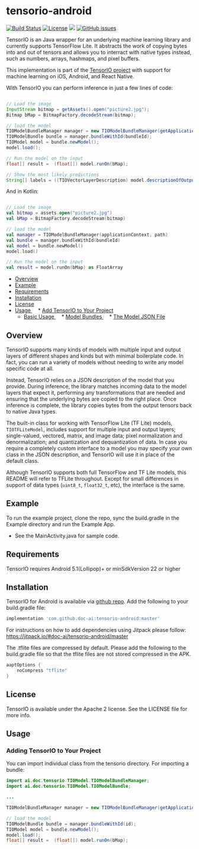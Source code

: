 # tensorio-android
[![Build Status](https://travis-ci.org/doc-ai/TensorIO.svg?branch=master)](https://travis-ci.org/doc-ai/TensorIO)
[![License](https://img.shields.io/badge/License-Apache%202.0-blue.svg)](https://opensource.org/licenses/Apache-2.0)
[![](https://jitpack.io/v/doc-ai/tensorio-android.svg)](https://jitpack.io/#doc-ai/tensorio-android)
[![GitHub issues](https://img.shields.io/github/issues/doc-ai/tensorio-android.svg)](https://github.com/doc-ai/tensorio-android/issues)

TensorIO is an Java wrapper for an underlying machine learning library and currently supports TensorFlow Lite. It abstracts the work of copying bytes into and out of tensors and allows you to interract with native types instead, such as numbers, arrays, hashmaps, and pixel buffers.

This implementation is part of the [TensorIO project](https://doc-ai.github.io/tensorio/) with support for machine learning on iOS, Android, and React Native.

With TensorIO you can perform inference in just a few lines of code:

```java

// Load the image
InputStream bitmap = getAssets().open("picture2.jpg");
Bitmap bMap = BitmapFactory.decodeStream(bitmap);

// load the model
TIOModelBundleManager manager = new TIOModelBundleManager(getApplicationContext(), path);
TIOModelBundle bundle = manager.bundleWithId(bundleId);
TIOModel model = bundle.newModel();
model.load();

// Run the model on the input
float[] result =  (float[]) model.runOn(bMap);

// Show the most likely predictions
String[] labels = ((TIOVectorLayerDescription) model.descriptionOfOutputAtIndex(0)).getLabels();
```


And in Kotlin:

```kotlin

// Load the image
val bitmap = assets.open("picture2.jpg")
val bMap = BitmapFactory.decodeStream(bitmap)

// load the model
val manager = TIOModelBundleManager(applicationContext, path)
val bundle = manager.bundleWithId(bundleId)
val model = bundle.newModel()
model.load()

// Run the model on the input
val result = model.runOn(bMap) as FloatArray
```

* [ Overview ](#overview)
* [ Example ](#example)
* [ Requirements ](#requirements)
* [ Installation ](#installation)
* [ License ](#license)
* [ Usage ](#usage)
    * [ Add TensorIO to Your Project ](#importing)
    * [ Basic Usage ](#basic-usage)
    * [ Model Bundles ](#model-bundles)
    * [ The Model JSON File ](#model-json)


<a name="overview"></a>
## Overview

TensorIO supports many kinds of models with multiple input and output layers of different shapes and kinds but with minimal boilerplate code. In fact, you can run a variety of models without needing to write any model specific code at all.

Instead, TensorIO relies on a JSON description of the model that you provide. During inference, the library matches incoming data to the model layers that expect it, performing any transformations that are needed and ensuring that the underlying bytes are copied to the right place.  Once inference is complete, the library copies bytes from the output tensors back to native Java types.

The built-in class for working with TensorFlow Lite (TF Lite) models, `TIOTFLiteModel`, includes support for multiple input and output layers; single-valued, vectored, matrix, and image data; pixel normalization and denormalization; and quantization and dequantization of data. In case you require a completely custom interface to a model you may specify your own class in the JSON description, and TensorIO will use it in place of the default class.

Although TensorIO supports both full TensorFlow and TF Lite models, this README will refer to TFLite throughout. Except for small differences in support of data types (`uint8_t`, `float32_t`, etc), the interface is the same.


<a name="example"></a>
## Example

To run the example project, clone the repo, sync the build.gradle in the Example directory and run the Example App.

- See the MainActivity.java for sample code.

<a name="requirements"></a>
## Requirements

TensorIO requires Android 5.1(Lollipop)+ or minSdkVersion 22 or higher 

<a name="installation"></a>
## Installation

TensorIO for Android is available via [github repo](https://github.com/doc-ai/tensorio-android). Add the following to your build.gradle file:

``` build.gradle
implementation 'com.github.doc-ai:tensorio-android:master'
```

For instructions on how to add dependencies using Jitpack please follow:
https://jitpack.io/#doc-ai/tensorio-android/master

The .tflite files are compressed by default. Please add the following to the build.gradle file so that the tflite files are not stored compressed in the APK.

```build.gradle
aaptOptions {
    noCompress "tflite"
}
```

<a name="license"></a>
## License

TensorIO is available under the Apache 2 license. See the LICENSE file for more info.


<a name="usage"></a>
## Usage

<a name="importing"></a>
### Adding TensorIO to Your Project

You can import individual class from the tensorio directory. For importing a bundle:
``` Java
import ai.doc.tensorio.TIOModel.TIOModelBundleManager;
import ai.doc.tensorio.TIOModel.TIOModelBundle;

...

TIOModelBundleManager manager = new TIOModelBundleManager(getApplicationContext(), "");

// load the model
TIOModelBundle bundle = manager.bundleWithId(id);
TIOModel model = bundle.newModel();
model.load();
float[] result =  (float[]) model.runOn(bMap);
```



